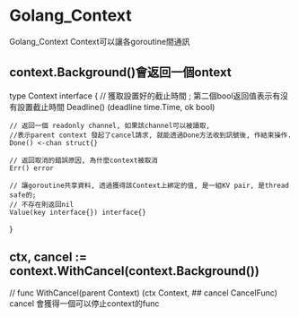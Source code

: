 # Golang_Context
Golang_Context
Context可以讓各goroutine間通訊
## context.Background()會返回一個ontext

type Context interface {
	// 獲取設置好的截止時間 ; 第二個bool返回值表示有沒有設置截止時間
	Deadline() (deadline time.Time, ok bool)

	// 返回一個 readonly channel, 如果該channel可以被讀取,
    //表示parent context 發起了cancel請求, 就能透過Done方法收到訊號後, 作結束操作.
	Done() <-chan struct{}

	// 返回取消的錯誤原因, 為什麼context被取消
	Err() error

	// 讓goroutine共享資料, 透過獲得該Context上綁定的值, 是一組KV pair, 是thread safe的;
	// 不存在則返回nil
	Value(key interface{}) interface{}
}


## ctx, cancel := context.WithCancel(context.Background())
// func WithCancel(parent Context) (ctx Context, ## cancel CancelFunc)
cancel 會獲得一個可以停止context的func